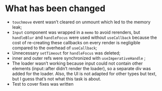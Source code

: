 # What has been changed

- `touchmove` event wasn’t cleared on unmount which led to the memory leak;
- `Input` component was wrapped in a `memo` to avoid rerenders, but `handleBlur` and `handleFocus`  were used without `useCallback` because the cost of re-creating these callbacks on every render is negligible compared to the overhead of `useCallback`;
- Unnecessary `setTimeout` for `handleFocus` was deleted;
- inner and outer refs were synchronized with `useImperativeHandle` ;
- The loader wasn’t working because input could not contain other elements (input::after didn’t render the loader), so a separate div was added for the loader. Also, the UI is not adapted for other types but text, but I guess that’s not what this task is about.
- Test to cover fixes was written